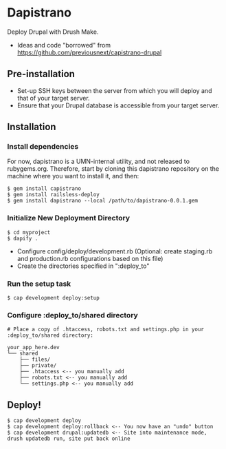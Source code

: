 # Dapistrano

Deploy Drupal with Drush Make.

* Ideas and code "borrowed" from https://github.com/previousnext/capistrano-drupal

## Pre-installation

* Set-up SSH keys between the server from which you will deploy and that of your target server.
* Ensure that your Drupal database is accessible from your target server.

## Installation

### Install dependencies

For now, dapistrano is a UMN-internal utility, and not released to rubygems.org. Therefore, start by
cloning this dapistrano repository on the machine where you want to install it, and then:

    $ gem install capistrano
    $ gem install railsless-deploy
    $ gem install dapistrano --local /path/to/dapistrano-0.0.1.gem

### Initialize New Deployment Directory

    $ cd myproject
    $ dapify .

* Configure config/deploy/development.rb (Optional: create staging.rb and production.rb configurations based on this file)
* Create the directories specified in ":deploy_to"

### Run the setup task

    $ cap development deploy:setup

### Configure :deploy_to/shared directory

    # Place a copy of .htaccess, robots.txt and settings.php in your :deploy_to/shared directory:

    your_app_here.dev
    └── shared
        ├── files/
        ├── private/
        ├── .htaccess <-- you manually add
        ├── robots.txt <-- you manually add
        └── settings.php <-- you manually add

## Deploy!

    $ cap development deploy
    $ cap development deploy:rollback <-- You now have an "undo" button
    $ cap development drupal:updatedb <-- Site into maintenance mode, drush updatedb run, site put back online

